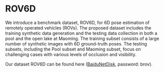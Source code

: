 # ROV6D


We introduce a benchmark dataset, ROV6D, for 6D pose estimation of remotely operated vehicles (ROVs). The proposed dataset includes the training synthetic data generation and the testing data collection in both a pool and the open lake at Maoming. The training subset consists of a large number of synthetic images with 6D ground-truth poses. The testing subsets, including the Pool subset and Maoming subset, focus on challenging cases with various levels of occlusion and visibility.


Our dataset ROV6D can be found here ([BaiduNetDisk](https://pan.baidu.com/s/1hH7RGVFlol5EaXLJUgISgQ), password: brov).

